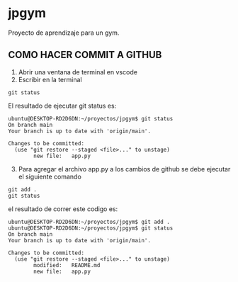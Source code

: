 # jpgym
Proyecto de aprendizaje para un gym.


## COMO HACER COMMIT A GITHUB
1. Abrir una ventana de terminal en vscode
2. Escribir en la terminal 

```console
git status
```
El resultado de ejecutar git status es: 
```console
ubuntu@DESKTOP-RD2D6DN:~/proyectos/jpgym$ git status
On branch main
Your branch is up to date with 'origin/main'.

Changes to be committed:
  (use "git restore --staged <file>..." to unstage)
        new file:   app.py
``` 
3. Para agregar el archivo app.py a los cambios de github se debe ejecutar el siguiente comando
```console
git add .
git status
```
el resultado de correr este codigo es:
```console
ubuntu@DESKTOP-RD2D6DN:~/proyectos/jpgym$ git add .
ubuntu@DESKTOP-RD2D6DN:~/proyectos/jpgym$ git status
On branch main
Your branch is up to date with 'origin/main'.

Changes to be committed:
  (use "git restore --staged <file>..." to unstage)
        modified:   README.md
        new file:   app.py
```
